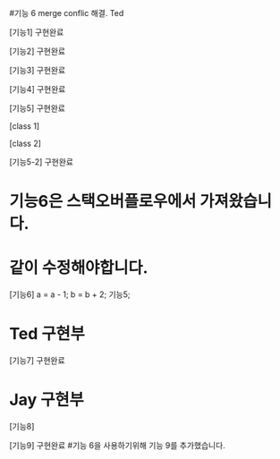 #기능 6 merge conflic 해결. Ted

[기능1]
구현완료

[기능2]
구현완료

[기능3]
구현완료

[기능4]
구현완료

[기능5]
구현완료

[class 1]

[class 2]

[기능5-2]
구현완료

# 기능6은 스택오버플로우에서 가져왔습니다.
# 같이 수정해야합니다.
[기능6]
a = a - 1; b = b + 2; 기능5;

# Ted 구현부
[기능7]
구현완료
# Jay 구현부
[기능8]

[기능9]
구현완료
#기능 6을 사용하기위해 기능 9를 추가했습니다.
